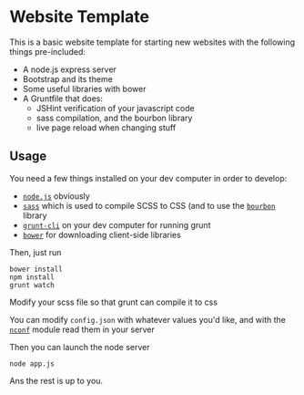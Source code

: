 # Website Template

This is a basic website template for starting new websites with the following things pre-included:

 * A node.js express server
 * Bootstrap and its theme
 * Some useful libraries with bower
 * A Gruntfile that does:
    * JSHint verification of your javascript code
    * sass compilation, and the bourbon library
    * live page reload when changing stuff

## Usage

You need a few things installed on your dev computer in order to develop:

* [`node.js`](http://nodejs.org/) obviously
* [`sass`](http://sass-lang.com/) which is used to compile SCSS to CSS (and to use the [`bourbon`](http://bourbon.io/) library
* [`grunt-cli`](https://www.npmjs.org/package/grunt-cli) on your dev computer for running grunt
* [`bower`](http://bower.io/) for downloading client-side libraries

Then, just run

```shell
bower install
npm install
grunt watch
```

Modify your scss file so that grunt can compile it to css

You can modify `config.json` with whatever values you'd like, and with the [`nconf`](https://github.com/flatiron/nconf) module read them in your server

Then you can launch the node server

`node app.js`

Ans the rest is up to you.